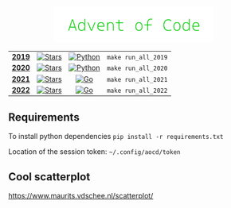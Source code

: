 <p align="center">
  <a href="https://adventofcode.com/about" target="blank"><img src="logo.png" width="320" alt="Advent of Code Logo" /></a>
</p>

<table align="center">
  <tr>
    <td>
      <a href="2019"><b>2019</b></a>
    </td>
    <td>
      <a href="https://adventofcode.com/2019/stats">
        <img src="https://img.shields.io/badge/stars%20⭐-50-yellow" alt="Stars">
      </a>
    </td>
    <td align="center">
      <a href="https://www.python.org/">
        <img src="https://img.shields.io/badge/Python-3.10-blue.svg" alt="Python">
      </a>
    </td>
    <td>
      <code>make run_all_2019</code>
    </td>
  </tr>
  <tr>
    <td>
      <a href="2020"><b>2020</b></a>
    </td>
    <td>
      <a href="https://adventofcode.com/2020/stats">
        <img src="https://img.shields.io/badge/stars%20⭐-50-yellow" alt="Stars">
      </a>
    </td>
    <td align="center">
      <a href="https://www.python.org/">
        <img src="https://img.shields.io/badge/Python-3.10-blue.svg" alt="Python">
      </a>
    </td>
    <td>
      <code>make run_all_2020</code>
    </td>
  </tr>
  <tr>
    <td>
      <a href="2021"><b>2021</b></a>
    </td>
    <td>
      <a href="https://adventofcode.com/2021/stats">
        <img src="https://img.shields.io/badge/stars%20⭐-50-yellow" alt="Stars">
      </a>
    </td>
    <td align="center">
      <a href="https://go.dev/">
        <img src="https://img.shields.io/badge/Go-1.21-blue.svg" alt="Go">
      </a>
    </td>
    <td>
      <code>make run_all_2021</code>
    </td>
  </tr>
  <tr>
    <td>
      <a href="2022"><b>2022</b></a>
    </td>
    <td>
      <a href="https://adventofcode.com/2022/stats">
        <img src="https://img.shields.io/badge/stars%20⭐-36-yellow" alt="Stars">
      </a>
    </td>
    <td align="center">
      <a href="https://go.dev/">
        <img src="https://img.shields.io/badge/Go-1.21-blue.svg" alt="Go">
      </a>
    </td>
    <td>
      <code>make run_all_2022</code>
    </td>
  </tr>
 </table>

## Requirements

To install python dependencies `pip install -r requirements.txt`

Location of the session token: `~/.config/aocd/token`

## Cool scatterplot

https://www.maurits.vdschee.nl/scatterplot/
